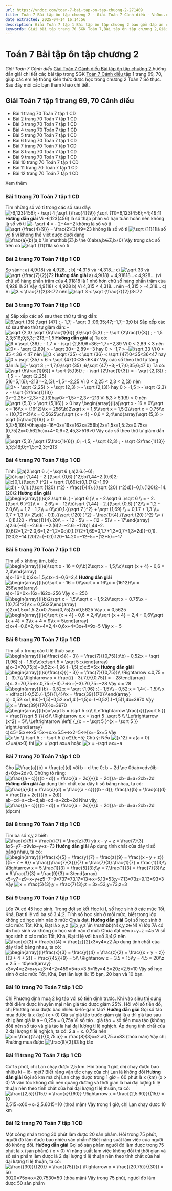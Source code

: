 ```yaml
---
url: https://vndoc.com/toan-7-bai-tap-on-tap-chuong-2-271409
title: Toán 7 Bài tập ôn tập chương 2 - Giải Toán 7 Cánh diều - VnDoc.com
date_extracted: 2025-04-14 16:14:56
description: Giải Toán 7 tập 1 Bài tập ôn tập chương 2 bao gồm đáp án chi tiết cho các câu hỏi trong SGK Toán 7 tập 1, mời các bạn tham khảo.
keywords: Giải bài tập trang 70 SGK Toán 7,Bài tập ôn tập chương 2,Giải bài tập Toán lớp 7,giải bài tập toán lớp 7 tập 1,giải toán 7,giải bài tập toán 7,giải toán lớp 7,giai toan 7,toan 7,sgk toán 7,toán lớp 7 Bài tập ôn tập chương 2,giải toán 7 bài 1 cánh diều,giải toán 7 bài Bài tập ôn tập chương 2,giải toán 7 cánh diều,bài tập chương 2 toán 7,ôn tập chương 2 toán 7 cánh diều,bài tập cuối chương 2 toán 7 cánh diều
---
```


# Toán 7 Bài tập ôn tập chương 2
 _Giải Toán 7 Cánh diều_
[Giải Toán 7 Cánh diều Bài tập ôn tập chương 2 ](<https://vndoc.com/toan-7-bai-tap-on-tap-chuong-2-271409>)hướng dẫn giải chi tiết các bài tập trong SGK [Toán 7 Cánh diều ](<https://vndoc.com/toan-7-canh-dieu>)tập 1 trang 69, 70[,](<https://vndoc.com/toan-lop7>) giúp các em hệ thống kiến thức được học trong chương 2 Toán 7 Số thực. Sau đây mời các bạn tham khảo chi tiết.
## Giải Toán 7 tập 1 trang 69, 70 Cánh diều
  * Bài 1 trang 70 Toán 7 tập 1 CD
  * Bài 2 trang 70 Toán 7 tập 1 CD
  * Bài 3 trang 70 Toán 7 tập 1 CD
  * Bài 4 trang 70 Toán 7 tập 1 CD
  * Bài 5 trang 70 Toán 7 tập 1 CD
  * Bài 6 trang 70 Toán 7 tập 1 CD
  * Bài 7 trang 70 Toán 7 tập 1 CD
  * Bài 8 trang 70 Toán 7 tập 1 CD
  * Bài 9 trang 70 Toán 7 tập 1 CD
  * Bài 10 trang 70 Toán 7 tập 1 CD
  * Bài 11 trang 70 Toán 7 tập 1 CD
  * Bài 12 trang 70 Toán 7 tập 1 CD

Xem thêm
### Bài 1 trang 70 Toán 7 tập 1 CD
Tìm những số vô tỉ trong các số sau đây:
![-6,123\(456\); - \\sqrt 4 ;\\sqrt {\\frac{4}{9}} ;\\sqrt {11}](https://i.vdoc.vn/data/image/blank.png)−6,123\(456\);−4;49;11
**Hướng dẫn giải**
Vì -6,123\(456\) là số thập phân vô hạn tuần hoàn nên không là số vô tỉ
![- \\sqrt 4 = - 2](https://i.vdoc.vn/data/image/blank.png)−4=−2 không là số vô tỉ
![\\sqrt {\\frac{4}{9}} = \\frac{2}{3}](https://i.vdoc.vn/data/image/blank.png)49=23 không là số vô tỉ
![\\sqrt {11}](https://i.vdoc.vn/data/image/blank.png)11là số vô tỉ vì không thể viết được dưới dạng ![\\frac{a}{b}\(a,b \\in \\mathbb{Z},b \\ne 0\)](https://i.vdoc.vn/data/image/blank.png)ab\(a,b∈Z,b≠0\)
Vậy trong các số trên có ![\\sqrt {11}](https://i.vdoc.vn/data/image/blank.png)11là số vô tỉ
### Bài 2 trang 70 Toán 7 tập 1 CD
So sánh:
a\) 4,9\(18\) và 4,928…;
b\) -4,315 và -4,318..;
c\) ![\\sqrt 3](https://i.vdoc.vn/data/image/blank.png)3 và ![\\sqrt {\\frac{7}{2}}](https://i.vdoc.vn/data/image/blank.png)72
**Hướng dẫn giải**
a\) 4,9\(18\) = 4,91818…< 4,928… \(vì chữ số hàng phần trăm của 4,91818 là 1 nhỏ hơn chữ số hàng phần trăm của 4,928 là 2\)
Vậy 4,9\(18\) < 4,928
b\) Vì 4,315 < 4,318… nên -4,315 > -4,318…
c\) Vì ![3 < \\frac{7}{2}](https://i.vdoc.vn/data/image/blank.png)3<72 nên ![\\sqrt 3 < \\sqrt {\\frac{7}{2}}](https://i.vdoc.vn/data/image/blank.png)3<72
### Bài 3 trang 70 Toán 7 tập 1 CD
a\) Sắp xếp các số sau theo thứ tự tăng dần:
![6;\\sqrt {35} ;\\sqrt {47} ; - 1,7; - \\sqrt 3 ;0](https://i.vdoc.vn/data/image/blank.png)6;35;47;−1,7;−3;0
b\) Sắp xếp các số sau theo thứ tự giảm dần:
-![\\sqrt {2,3} ;\\sqrt {5\\frac{1}{6}} ;0;\\sqrt {5,3} ; - \\sqrt {2\\frac{1}{3}} ; - 1,5](https://i.vdoc.vn/data/image/blank.png)2,3;516;0;5,3;−213;−1,5
**Hướng dẫn giải**
a\) Ta có:
![6 = \\sqrt {36} ; - 1,7 = - \\sqrt {2,89}](https://i.vdoc.vn/data/image/blank.png)6=36;−1,7=−2,89
Vì 0 < 2,89 < 3 nên ![0> - \\sqrt {2,89} > - \\sqrt 3](https://i.vdoc.vn/data/image/blank.png)0>−2,89>−3 hay 0 > -1,7 > -![\\sqrt 3](https://i.vdoc.vn/data/image/blank.png)3
Vì 0 < 35 < 36 < 47 nên ![0 < \\sqrt {35} < \\sqrt {36} < \\sqrt {47}](https://i.vdoc.vn/data/image/blank.png)0<35<36<47 hay ![0 < \\sqrt {35} < 6 < \\sqrt {47}](https://i.vdoc.vn/data/image/blank.png)0<35<6<47
Vậy các số theo thứ tự tăng dần là: ![- \\sqrt 3 ; - 1,7;0;\\sqrt {35} ;6;\\sqrt {47}](https://i.vdoc.vn/data/image/blank.png)−3;−1,7;0;35;6;47
b\) Ta có:
![\\sqrt {5\\frac{1}{6}} = \\sqrt {5,1\(6\)} ; - \\sqrt {2\\frac{1}{3}} = - \\sqrt {2,\(3\)} ; -1,5 = - \\sqrt {2,25}](https://i.vdoc.vn/data/image/blank.png)516=5,1\(6\);−213=−2,\(3\);−1,5=−2,25
Vì 0 < 2,25 < 2,3 < 2,\(3\) nên ![0> - \\sqrt {2,25} > - \\sqrt {2,3} > - \\sqrt {2,\(3\)} hay 0 > -1,5 > - \\sqrt {2,3} > - \\sqrt {2\\frac{1}{3}}](https://i.vdoc.vn/data/image/blank.png)0>−2,25>−2,3>−2,\(3\)hay0>−1,5>−2,3>−213
Vì 5,3 > 5,1\(6\) > 0 nên ![\\sqrt {5,3} > \\sqrt {5,1\(6\)} > 0 hay \\begin{array}{l}a\)\\sqrt x - 16 = 0\\\\\\sqrt x = 16\\\\x = {16^2}\\\\x = 256\\\\b\)2\\sqrt x = 1,5\\\\\\sqrt x = 1,5:2\\\\\\sqrt x = 0.75\\\\x = {\(0,75\)^2}\\\\x = 0,5625\\\\c\)\\sqrt {x + 4} - 0,6 = 2,4\\end{array}\\sqrt {5,3} > \\sqrt {5\\frac{1}{6}} > 0](https://i.vdoc.vn/data/image/blank.png)5,3>5,1\(6\)>0haya\)x−16=0x=16x=162x=256b\)2x=1,5x=1,5:2x=0.75x=\(0,75\)2x=0,5625c\)x+4−0,6=2,45,3>516>0
Vậy các số theo thứ tự giảm dần là: ![\\sqrt {5,3} ;\\sqrt {5\\frac{1}{6}} ;0; -1,5; - \\sqrt {2,3} ; - \\sqrt {2\\frac{1}{3}}](https://i.vdoc.vn/data/image/blank.png)5,3;516;0;−1,5;−2,3;−213
### Bài 4 trang 70 Toán 7 tập 1 CD
Tính:
![a\)2.\\sqrt 6 .\( - \\sqrt 6 \);](https://i.vdoc.vn/data/image/blank.png)a\)2.6.\(−6\);
![b\)\\sqrt {1,44} - 2.{\(\\sqrt {0,6} \)^2};](https://i.vdoc.vn/data/image/blank.png)b\)1,44−2.\(0,6\)2;
![c\)0,1.{\(\\sqrt 7 \)^2} + \\sqrt {1,69}](https://i.vdoc.vn/data/image/blank.png)c\)0,1.\(7\)2+1,69
![d\)\( - 0,1\).{\(\\sqrt {120} \)^2} - \\frac{1}{4}.{\(\\sqrt {20} \)^2}](https://i.vdoc.vn/data/image/blank.png)d\)\(−0,1\).\(120\)2−14.\(20\)2
**Hướng dẫn giải**
![\\begin{array}{l}a\)2.\\sqrt 6 .\( - \\sqrt 6 \)\\\\ = - 2.\\sqrt 6 .\\sqrt 6 \\\\ = - 2.{\(\\sqrt 6 \)^2}\\\\ = - 2.6\\\\ = - 12\\\\b\)\\sqrt {1,44} - 2.{\(\\sqrt {0,6} \)^2}\\\\ = 1,2 - 2.0,6\\\\ = 1,2 - 1,2\\\\ = 0\\\\c\)0,1.{\(\\sqrt 7 \)^2} + \\sqrt {1,69} \\\\ = 0,1.7 + 1,3 \\\\= 0,7 + 1,3 \\\\= 2\\\\d\)\( - 0,1\).{\(\\sqrt {120} \)^2} - \\frac{1}{4}.{\(\\sqrt {20} \)^2} \\\\= \( - 0,1\).120 - \\frac{1}{4}.20\\\\ = - 12 - 5\\\\ = - \(12 + 5\)\\\\ = - 17\\end{array}](https://i.vdoc.vn/data/image/blank.png) a\)2.6.\(−6\)=−2.6.6=−2.\(6\)2=−2.6=−12b\)1,44−2.\(0,6\)2=1,2−2.0,6=1,2−1,2=0c\)0,1.\(7\)2+1,69=0,1.7+1,3=0,7+1,3=2d\)\(−0,1\).\(120\)2−14.\(20\)2=\(−0,1\).120−14.20=−12−5=−\(12+5\)=−17
### Bài 5 trang 70 Toán 7 tập 1 CD
Tìm số x không âm, biết:
![\\begin{array}{l}a\)\\sqrt x - 16 = 0;\\\\b\)2\\sqrt x = 1,5;\\\\c\)\\sqrt {x + 4} - 0,6 = 2,4\\end{array}](https://i.vdoc.vn/data/image/blank.png)a\)x−16=0;b\)2x=1,5;c\)x+4−0,6=2,4
**Hướng dẫn giải**
![\\begin{array}{l}a\)\\sqrt x - 16 = 0\\\\\\sqrt x = 16\\\\x = {16^2}\\\\x = 256\\end{array}](https://i.vdoc.vn/data/image/blank.png) a\)x−16=0x=16x=162x=256
Vậy x = 256
![\\begin{array}{l}b\)2\\sqrt x = 1,5\\\\\\sqrt x = 1,5:2\\\\\\sqrt x = 0.75\\\\x = {\(0,75\)^2}\\\\x = 0,5625\\end{array}](https://i.vdoc.vn/data/image/blank.png)b\)2x=1,5x=1,5:2x=0.75x=\(0,75\)2x=0,5625
Vậy x = 0,5625
![\\begin{array}{l}c\)\\sqrt {x + 4} - 0,6 = 2,4\\\\\\sqrt {x + 4} = 2,4 + 0,6\\\\\\sqrt {x + 4} = 3\\\\x + 4 = 9\\\\x = 5\\end{array}](https://i.vdoc.vn/data/image/blank.png)c\)x+4−0,6=2,4x+4=2,4+0,6x+4=3x+4=9x=5
Vậy x = 5
### Bài 6 trang 70 Toán 7 tập 1 CD
Tìm số x trong các tỉ lệ thức sau:
![\\begin{array}{l}a\)\\frac{x}{{ - 3}} = \\frac{7}{{0,75}};\\\\b\) - 0,52:x = \\sqrt {1,96} :\( - 1,5\);\\\\c\)x:\\sqrt 5 = \\sqrt 5 :x\\end{array}](https://i.vdoc.vn/data/image/blank.png)a\)x−3=70,75;b\)−0,52:x=1,96:\(−1,5\);c\)x:5=5:x
**Hướng dẫn giải**
![\\begin{array}{l}a\)\\frac{x}{{ - 3}} = \\frac{7}{{0,75}}\\\\ \\Rightarrow x.0,75 = \( - 3\).7\\\\ \\Rightarrow x = \\frac{{\( - 3\).7}}{{0,75}} = - 28\\end{array}](https://i.vdoc.vn/data/image/blank.png) a\)x−3=70,75⇒x.0,75=\(−3\).7⇒x=\(−3\).70,75=−28
Vậy x = 28
![\\begin{array}{l}b\) - 0,52:x = \\sqrt {1,96} :\( - 1,5\)\\\\ - 0,52:x = 1,4:\( - 1,5\)\\\\ x = \\dfrac{\(-0,52\).\(-1,5\)}{1,4}\\\\x = \\frac{39}{{70}}\\end{array}](https://i.vdoc.vn/data/image/blank.png)b\)−0,52:x=1,96:\(−1,5\)−0,52:x=1,4:\(−1,5\)x=\(−0,52\).\(−1,5\)1,4x=3970
Vậy ![x = \\frac{39}{{70}}](https://i.vdoc.vn/data/image/blank.png)x=3970
![\\begin{array}{l}c\)x:\\sqrt 5 = \\sqrt 5 :x\\\\ \\Leftrightarrow \\frac{x}{{\\sqrt 5 }} = \\frac{{\\sqrt 5 }}{x}\\\\ \\Rightarrow x.x = \\sqrt 5 .\\sqrt 5 \\\\ \\Leftrightarrow {x^2} = 5\\\\ \\Leftrightarrow \\left\[ {_{x = - \\sqrt 5 }^{x = \\sqrt 5 }} \\right.\\end{array}](https://i.vdoc.vn/data/image/blank.png)c\)x:5=5:x⇔x5=5x⇒x.x=5.5⇔x2=5⇔\[x=−5x=5
Vậy ![x \\in \\{ \\sqrt 5 ; - \\sqrt 5 \\}](https://i.vdoc.vn/data/image/blank.png)x∈\{5;−5\}
Chú ý:
Nếu ![{x^2} = a\(a > 0\)](https://i.vdoc.vn/data/image/blank.png)x2=a\(a>0\) thì ![x = \\sqrt a](https://i.vdoc.vn/data/image/blank.png)x=a hoặc ![x = -\\sqrt a](https://i.vdoc.vn/data/image/blank.png)x=−a
### Bài 7 trang 70 Toán 7 tập 1 CD
Cho ![\\frac{a}{b} = \\frac{c}{d} với b – d \\ne 0; b + 2d \\ne 0](https://i.vdoc.vn/data/image/blank.png)ớab=cdvớib–d≠0;b+2d≠0. Chứng tỏ rằng:
![\\frac{{a - c}}{{b - d}} = \\frac{{a + 2c}}{{b + 2d}}](https://i.vdoc.vn/data/image/blank.png)a−cb−d=a+2cb+2d
**Hướng dẫn giải**
Áp dụng tính chất của dãy tỉ số bằng nhau, ta có:
![\\frac{a}{b} = \\frac{c}{d} = \\frac{{a - c}}{{b - d}}; \\frac{a}{b} = \\frac{c}{d} = \\frac{{a + 2c}}{{b + 2d}}](https://i.vdoc.vn/data/image/blank.png)ab=cd=a−cb−d;ab=cd=a+2cb+2d
Như vậy, ![\\frac{{a - c}}{{b - d}} = \\frac{{a + 2c}}{{b + 2d}}](https://i.vdoc.vn/data/image/blank.png)a−cb−d=a+2cb+2d \(đpcm\)
### Bài 8 trang 70 Toán 7 tập 1 CD
Tìm ba số x,y,z biết: ![\\frac{x}{5} = \\frac{y}{7} = \\frac{z}{9} và x – y + z = \\frac{7}{3}](https://i.vdoc.vn/data/image/blank.png)àx5=y7=z9vàx–y+z=73
**Hướng dẫn giải**
Áp dụng tính chất của dãy tỉ số bằng nhau, ta có:
![\\begin{array}{l}\\frac{x}{5} = \\frac{y}{7} = \\frac{z}{9} = \\frac{{x - y + z}}{{5 - 7 + 9}} = \\frac{{\\frac{7}{3}}}{7} = \\frac{7}{3}.\\frac{1}{7} = \\frac{1}{3}\\\\ \\Rightarrow x = 5.\\frac{1}{3} = \\frac{5}{3};\\\\y = 7.\\frac{1}{3} = \\frac{7}{3}\\\\z = 9.\\frac{1}{3} = \\frac{9}{3} = 3\\end{array}](https://i.vdoc.vn/data/image/blank.png)x5=y7=z9=x−y+z5−7+9=737=73.17=13⇒x=5.13=53;y=7.13=73z=9.13=93=3
Vậy ![x = \\frac{5}{3};y = \\frac{7}{3};z = 3](https://i.vdoc.vn/data/image/blank.png)x=53;y=73;z=3
### Bài 9 trang 70 Toán 7 tập 1 CD
Lớp 7A có 45 học sinh. Trong đợt sơ kết Học kì I, số học sinh ở các mức Tốt, Khá, Đạt tỉ lệ với ba số 3;4;2. Tính số học sinh ở mỗi mức, biết trong lớp không có học sinh nào ở mức Chưa đạt.
**Hướng dẫn giải**
Gọi số học sinh ở các mức Tốt, Khá, Đạt là x,y,z \(![x,y,z \\in \\mathbb{N}](https://i.vdoc.vn/data/image/blank.png)x,y,z∈N\)
Vì lớp 7A có 45 học sinh và không có học sinh nào ở mức Chưa đạt nên x+y+z =45
Vì số học sinh ở các mức Tốt, Khá, Đạt tỉ lệ với ba số 3;4;2 nên ![\\frac{x}{3} = \\frac{y}{4} = \\frac{z}{2}](https://i.vdoc.vn/data/image/blank.png)x3=y4=z2
Áp dụng tính chất của dãy tỉ số bằng nhau, ta có:
![\\begin{array}{l}\\frac{x}{3} = \\frac{y}{4} = \\frac{z}{2} = \\frac{{x + y + z}}{{3 + 4 + 2}} = \\frac{{45}}{9} = 5\\\\ \\Rightarrow x = 3.5 = 15\\\\y = 4.5 = 20\\\\z = 2.5 = 10\\end{array}](https://i.vdoc.vn/data/image/blank.png)x3=y4=z2=x+y+z3+4+2=459=5⇒x=3.5=15y=4.5=20z=2.5=10
Vậy số học sinh ở các mức Tốt, Khá, Đạt lần lượt là: 15 bạn, 20 bạn và 10 bạn.
### Bài 10 trang 70 Toán 7 tập 1 CD
Chị Phương định mua 2 kg táo với số tiền định trước. Khi vào siêu thị đúng thời điểm được khuyến mại nên giá táo được giảm 25%. Hỏi với số tiền đó, chị Phương mua được bao nhiêu ki-lô-gam táo?
**Hướng dẫn giải**
Gọi số táo mua được là x \(kg\) \(x > 0\)
Giả sử giá táo trước giảm giá là a thì giá táo sau khi giảm giá là a – 0,25a = 0,75a
Vì số táo . giá táo = số tiền mua táo \(không đổi\) nên số táo và giá táo là hai đại lượng tỉ lệ nghịch.
Áp dụng tính chất của 2 đại lượng tỉ lệ nghịch, ta có:
2.a = x. 0,75a nên ![x = \\frac{{2.a}}{{0,75.a}} = \\frac{8}{3}](https://i.vdoc.vn/data/image/blank.png)x=2.a0,75.a=83 \(thỏa mãn\)
Vậy chị Phương mua được ![\\frac{8}{3}](https://i.vdoc.vn/data/image/blank.png)83 kg táo
### Bài 11 trang 70 Toán 7 tập 1 CD
Cứ 15 phút, chị Lan chạy được 2,5 km. Hỏi trong 1 giờ, chị chạy được bao nhiêu ki – lô- mét? Biết rằng vận tốc chạy của chị Lan là không đổi
**Hướng dẫn giải**
Gọi số km mà chị Lan chạy được trong 1 giờ = 60 phút là x \(km\) \(x > 0\)
Vì vận tốc không đổi nên quãng đường và thời gian là hai đại lượng tỉ lệ thuận nên theo tính chất của hai đại lượng tỉ lệ thuận, ta có:
![\\frac{{2,5}}{{15}} = \\frac{x}{{60}} \\Rightarrow x = \\frac{{2,5.60}}{{15}} = 10](https://i.vdoc.vn/data/image/blank.png)2,515=x60⇒x=2,5.6015=10 \(thoả mãn\)
Vậy trong 1 giờ, chị Lan chạy được 10 km
### Bài 12 trang 70 Toán 7 tập 1 CD
Một công nhân trong 30 phút làm được 20 sản phẩm. Hỏi trong 75 phút, người đó làm được bao nhiêu sản phẩm? Biết năng suất làm việc của người đó không đổi.
**Hướng dẫn giải**
Gọi số sản phẩm người đó làm được trong 75 phút là x \(sản phẩm\) \( x > 0\)
Vì năng suất làm việc không đổi thì thời gian và số sản phẩm làm được là 2 đại lượng tỉ lệ thuận nên theo tính chất của hai đại lượng tỉ lệ thuận, ta có:
![\\frac{{30}}{{20}} = \\frac{{75}}{x} \\Rightarrow x = \\frac{{20.75}}{{30}} = 50](https://i.vdoc.vn/data/image/blank.png)3020=75x⇒x=20.7530=50 \(thỏa mãn\)
Vậy trong 75 phút, người đó làm được 50 sản phẩm
